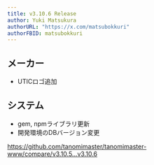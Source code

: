 ```yaml
---
title: v3.10.6 Release
author: Yuki Matsukura
authorURL: "https://x.com/matsubokkuri"
authorFBID: matsubokkuri
---
```


## メーカー

- UTICロゴ追加

## システム

- gem, npmライブラリ更新
- 開発環境のDBバージョン変更

https://github.com/tanomimaster/tanomimaster-www/compare/v3.10.5...v3.10.6

